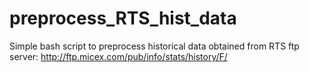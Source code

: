 # preprocess_RTS_hist_data
Simple bash script to preprocess historical data obtained from RTS ftp server: http://ftp.micex.com/pub/info/stats/history/F/
